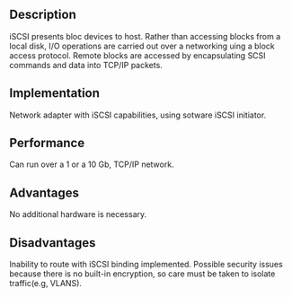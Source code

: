 ## Description
iSCSI presents bloc devices to host. Rather than accessing blocks from a local disk, I/O operations are carried out over a networking uing a block access protocol. Remote blocks are accessed by encapsulating SCSI commands and data into TCP/IP packets.
## Implementation
Network adapter with iSCSI capabilities, using sotware iSCSI initiator. 
## Performance
Can run over a 1 or a 10 Gb, TCP/IP network. 
## Advantages
No additional hardware is necessary.
## Disadvantages
Inability to route with iSCSI binding implemented. Possible security issues because there is no built-in encryption, so care must be taken to isolate traffic(e.g, VLANS).
